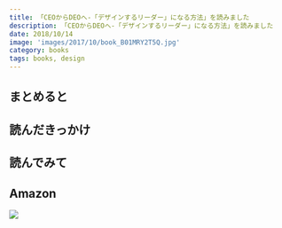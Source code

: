 ```yaml
---
title: 「CEOからDEOへ‐「デザインするリーダー」になる方法」を読みました
description: 「CEOからDEOへ‐「デザインするリーダー」になる方法」を読みました
date: 2018/10/14
image: 'images/2017/10/book_B01MRY2T5Q.jpg'
category: books
tags: books, design
---
```


## まとめると

## 読んだきっかけ

## 読んでみて

## Amazon

[![](http://images-jp.amazon.com/images/P/B01MRY2T5Q.09.MAIN._SCLZZZZZZZ_.jpg)](https://www.amazon.co.jp/dp/B01MRY2T5Q/)
